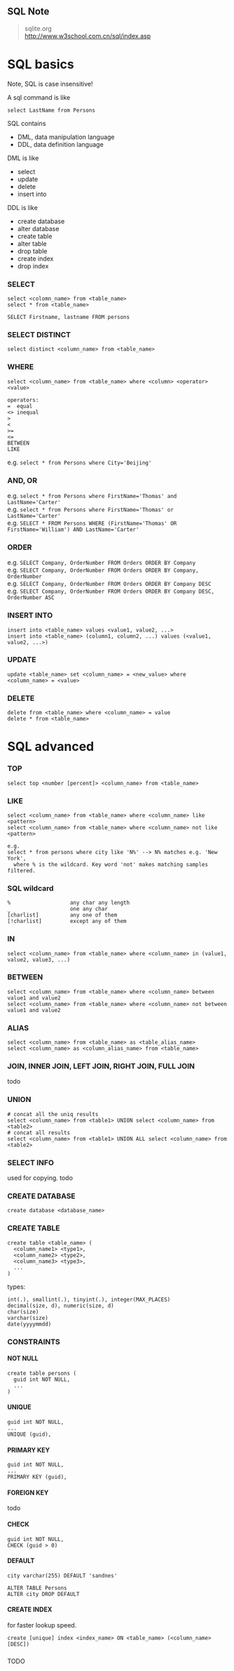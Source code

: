SQL Note
---

> sqlite.org  
> http://www.w3school.com.cn/sql/index.asp  

# SQL basics

Note, SQL is case insensitive!  

A sql command is like
```
select LastName from Persons
```

SQL contains  
* DML, data manipulation language  
* DDL, data definition language  

DML is like  
* select  
* update  
* delete  
* insert into  

DDL is like  
* create database  
* alter database  
* create table  
* alter table  
* drop table  
* create index  
* drop index  

### SELECT
```
select <colomn_name> from <table_name>
select * from <table_name>

SELECT Firstname, lastname FROM persons
```

### SELECT DISTINCT
```
select distinct <column_name> from <table_name>
```

### WHERE
```
select <column_name> from <table_name> where <column> <operator> <value>

operators:
=  equal
<> inequal
>
<
>=
<=
BETWEEN
LIKE
```
e.g. `select * from Persons where City='Beijing'`

### AND, OR
e.g. `select * from Persons where FirstName='Thomas' and LastName='Carter'`  
e.g. `select * from Persons where FirstName='Thomas' or LastName='Carter'`  
e.g. `SELECT * FROM Persons WHERE (FirstName='Thomas' OR FirstName='William') AND LastName='Carter'`

### ORDER
e.g. `SELECT Company, OrderNumber FROM Orders ORDER BY Company`  
e.g. `SELECT Company, OrderNumber FROM Orders ORDER BY Company, OrderNumber`  
e.g. `SELECT Company, OrderNumber FROM Orders ORDER BY Company DESC`  
e.g. `SELECT Company, OrderNumber FROM Orders ORDER BY Company DESC, OrderNumber ASC`  

### INSERT INTO
```
insert into <table_name> values <value1, value2, ...>
insert into <table_name> (column1, column2, ...) values (<value1, value2, ...>)
```

### UPDATE
```
update <table_name> set <column_name> = <new_value> where <column_name> = <value>
```

### DELETE
```
delete from <table_name> where <column_name> = value
delete * from <table_name>
```

# SQL advanced

### TOP
```
select top <number [percent]> <column_name> from <table_name>
```

### LIKE
```
select <column_name> from <table_name> where <column_name> like <pattern>
select <column_name> from <table_name> where <column_name> not like <pattern>

e.g.
select * from persons where city like 'N%' --> N% matches e.g. 'New York',
  where % is the wildcard. Key word 'not' makes matching samples filtered.
```

### SQL wildcard
```
%                   any char any length
_                   one any char
[charlist]          any one of them
[!charlist]         except any of them
```

### IN
```
select <column_name> from <table_name> where <column_name> in (value1, value2, value3, ...)
```

### BETWEEN
```
select <column_name> from <table_name> where <column_name> between value1 and value2
select <column_name> from <table_name> where <column_name> not between value1 and value2
```

### ALIAS
```
select <column_name> from <table_name> as <table_alias_name>
select <column_name> as <column_alias_name> from <table_name>
```

### JOIN, INNER JOIN, LEFT JOIN, RIGHT JOIN, FULL JOIN
todo

### UNION
```
# concat all the uniq results
select <column_name> from <table1> UNION select <column_name> from <table2>
# concat all results
select <column_name> from <table1> UNION ALL select <column_name> from <table2>
```

### SELECT INFO
used for copying.
todo

### CREATE DATABASE
```
create database <database_name>
```

### CREATE TABLE
```
create table <table_name> (
  <column_name1> <type1>,
  <column_name2> <type2>,
  <column_name3> <type3>,
  ...
)
```
types:
```
int(.), smallint(.), tinyint(.), integer(MAX_PLACES)
decimal(size, d), numeric(size, d)
char(size)
varchar(size)
date(yyyymmdd)
```

### CONSTRAINTS

#### NOT NULL
```
create table persons (
  guid int NOT NULL,
  ...
)
```

#### UNIQUE
```
guid int NOT NULL,
...
UNIQUE (guid),
```

#### PRIMARY KEY
```
guid int NOT NULL,
...
PRIMARY KEY (guid),
```

#### FOREIGN KEY
todo

#### CHECK
```
guid int NOT NULL,
CHECK (guid > 0)
```

#### DEFAULT
```
city varchar(255) DEFAULT 'sandnes'

ALTER TABLE Persons
ALTER city DROP DEFAULT
```

#### CREATE INDEX
for faster lookup speed.
```
create [unique] index <index_name> ON <table_name> (<column_name> [DESC])
```

###

TODO
